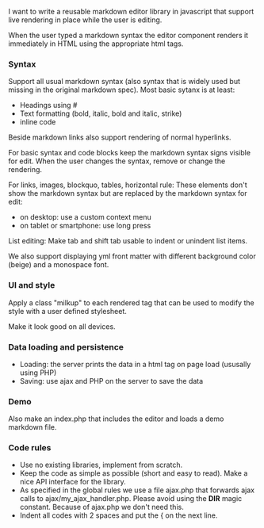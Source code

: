 
I want to write a reusable markdown editor library in javascript that support live rendering in place while the user is editing.

When the user typed a markdown syntax the editor component renders it immediately in HTML using the appropriate html tags.

### Syntax

Support all usual markdown syntax (also syntax that is widely used but missing in the original markdown spec). Most basic sytanx is at least:

- Headings using #
- Text formatting (bold, italic, bold and italic, strike)
- inline code

Beside markdown links also support rendering of normal hyperlinks.

For basic syntax and code blocks keep the markdown syntax signs visible for edit. When the user changes the syntax, remove or change the rendering.

For links, images, blockquo, tables, horizontal rule: These elements don't show the markdown syntax but are replaced by the markdown syntax for edit:

- on desktop: use a custom context menu
- on tablet or smartphone: use long press

List editing: Make tab and shift tab usable to indent or unindent list items.

We also support displaying yml front matter with different background color (beige) and a monospace font.

### UI and style

Apply a class "milkup" to each rendered tag that can be used to modify the style with a user defined stylesheet.

Make it look good on all devices.

### Data loading and persistence

- Loading: the server prints the data in a html tag on page load (ususally using PHP)
- Saving: use ajax and PHP on the server to save the data

### Demo

Also make an index.php that includes the editor and loads a demo markdown file.

### Code rules

- Use no existing libraries, implement from scratch.
- Keep the code as simple as possible (short and easy to read). Make a nice API interface for the library.
- As specified in the global rules we use a file ajax.php that forwards ajax calls to ajax/my_ajax_handler.php. Please avoid using the __DIR__ magic constant. Because of ajax.php we don't need this.
- Indent all codes with 2 spaces and put the { on the next line.
